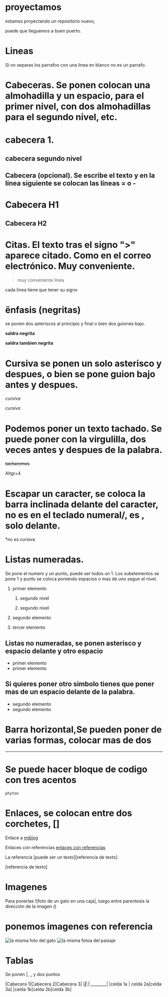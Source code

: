 # proyectamos
estamos proyectando un repositorio nuevo,

puede que lleguemos a buen puerto.

# Lineas

Si no separas los parrafos con una linea en blanco no es un parrafo.

# Cabeceras. Se ponen colocan una almohadilla y un espacio, para el primer nivel, con dos almohadillas para el segundo nivel, etc.

# cabecera 1.

## cabecera segundo nivel

## Cabecera (opcional). Se escribe el texto y en la línea siguiente se colocan las líneas = o -

Cabecera H1
===========

Cabecera H2
-----------

# Citas. El texto tras el signo ">" aparece citado. Como en el correo electrónico. Muy conveniente.
>muy conveniente
>línea

cada linea tiene que tener su signo

# ënfasis (negritas)

se ponen dos asteriscos al principio y final o bien dos guiones bajo.

**saldra negrita**

__saldra tambien negrita__

# Cursiva se ponen un solo asterisco y despues, o bien se pone guion bajo antes y despues.

_cursiva_


*cursiva*

# Podemos poner un texto tachado. Se puede poner con la virgulilla, dos veces antes y despues de la palabra.

~~tacharemos~~

Altgr+4

# Escapar un caracter, se coloca la barra inclinada delante del caracter, no es en el teclado numeral/, es \, solo delante.

\*no es cursiva

# Listas numeradas.

Se pone el numero y un punto, puede ser todos un 1. Los subelementos se pone 1 y punto se coloca poniendo espacios o mas de uno segun el nivel.

1. primer elemento

   1. segundo nivel
  
   1. segundo nivel

1. segundo elemento

1. tercer elemento

## Listas no numeradas, se ponen asterisco y espacio delante y otro espacio
* primer elemento
* primer elemento

## Si quieres poner otro simbolo tienes que poner mas de un espacio delante de la palabra.

*  segundo elemento
*  segundo elemento

# Barra horizontal,Se pueden poner de varias formas, colocar mas de dos

_____________________________________

# Se puede hacer bloque de codigo con tres acentos

```phyton```

# Enlaces, se colocan entre dos corchetes, []

Enlace a [miblog](http://www.psicobyte.com)

Enlaces con referencias [enlaces con referencias][1]

La referencia [puede ser un texto][referencia de texto]

[1]:http://osl.ugr.es

[referencia de texto]

# Imagenes

Para ponerlas ![foto de un gato en una caja], luego entre parentesis la dirección de la imagen ()

# ponemos imagenes con referencia

![la misma foto del gato][gato]
![la misma fotoa del paisaje][paisaje]

[gato]: http://img.imagenescool.com/ic/buenos-dias/buenos-dias_143.jpg

[paisaje]: http://www.paisajesbonitos.org/wp-content/uploads/2016/01/paisajes-bonitos-de-verano-playa-paradisiaca-exotica-imagen-foto-wallpaper-0.jpg

# Tablas

Se ponen |, _ y dos puntos

|Cabecera 1|Cabecera 2|Cabecera 3|
|__________|_________:|:_________|
|celda 1a | celda 2a|celda 3a|
|celda 1b|celda 2b|celda 3b|
